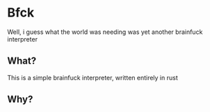 # Bfck

Well, i guess what the world was needing was yet another brainfuck interpreter

## What?

This is a simple brainfuck interpreter, written entirely in rust

## Why?
